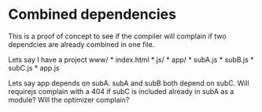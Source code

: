 # Combined dependencies

This is a proof of concept to see if the compiler will complain if two dependcies are already combined in one file.

Lets say I have a project
    www/
        * index.html
        * js/
            * app/
                * subA.js
                * subB.js
                * subC.js
            * app.js

Lets say app depends on subA.  subA and subB both depend on subC.  Will requirejs complain with a 404 if subC is included already in subA as a module?  Will the optimizer complain?
